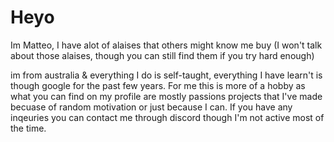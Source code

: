 # Heyo
Im Matteo, I have alot of alaises that others might 
know me buy (I won't talk about those alaises, though you can still find them if you try hard enough)

im from australia & everything I do is self-taught,
everything I have learn't is though google for the past few years.
For me this is more of a hobby as what you can find on my profile
are mostly passions projects that I've made becuase of random motivation
or just because I can. If you have any inqeuries you can contact me
through discord though I'm not active most of the time.
